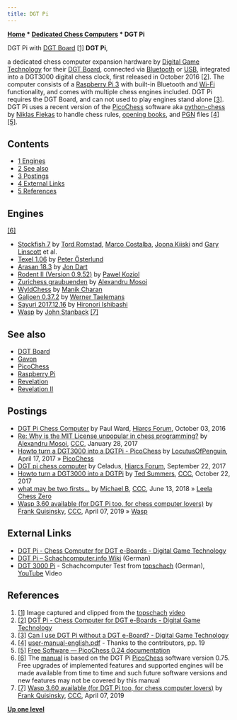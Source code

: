 ```yaml
---
title: DGT Pi
---
```

**[Home](Home "Home") * [Dedicated Chess Computers](Dedicated_Chess_Computers "Dedicated Chess Computers") * DGT Pi**

[](https://www.youtube.com/watch?v=sXeb-kdvJhM) DGT Pi with [DGT Board](DGT_Board "DGT Board") <a id="cite-note-1" href="#cite-ref-1">[1]</a>
**DGT Pi**,

a dedicated chess computer expansion hardware by [Digital Game Technology](index.php?title=DGT&action=edit&redlink=1 "DGT (page does not exist)") for their [DGT Board](DGT_Board "DGT Board"), connected via [Bluetooth](https://en.wikipedia.org/wiki/Bluetooth) or [USB](https://en.wikipedia.org/wiki/USB), integrated into a DGT3000 digital chess clock, first released in October 2016 <a id="cite-note-2" href="#cite-ref-2">[2]</a>. The computer consists of a [Raspberry Pi 3](Raspberry_Pi#3 "Raspberry Pi") with built-in Bluetooth and [Wi-Fi](https://en.wikipedia.org/wiki/Wi-Fi) functionality, and comes with multiple chess engines included. DGT Pi requires the DGT Board, and can not used to play engines stand alone <a id="cite-note-3" href="#cite-ref-3">[3]</a>. DGT Pi uses a recent version of the [PicoChess](PicoChess "PicoChess") software aka [python-chess](Python-chess "Python-chess") by [Niklas Fiekas](Niklas_Fiekas "Niklas Fiekas") to handle chess rules, [opening books](Opening_Book "Opening Book"), and [PGN](Portable_Game_Notation "Portable Game Notation") files <a id="cite-note-4" href="#cite-ref-4">[4]</a> <a id="cite-note-5" href="#cite-ref-5">[5]</a>.

## Contents

- [1 Engines](#engines)
- [2 See also](#see-also)
- [3 Postings](#postings)
- [4 External Links](#external-links)
- [5 References](#references)

## Engines

<a id="cite-note-6" href="#cite-ref-6">[6]</a>

- [Stockfish 7](Stockfish "Stockfish") by [Tord Romstad](Tord_Romstad "Tord Romstad"), [Marco Costalba](Marco_Costalba "Marco Costalba"), [Joona Kiiski](Joona_Kiiski "Joona Kiiski") and [Gary Linscott](Gary_Linscott "Gary Linscott") et al.
- [Texel 1.06](Texel "Texel") by [Peter Österlund](Peter_%C3%96sterlund "Peter Österlund")
- [Arasan 18.3](Arasan "Arasan") by [Jon Dart](Jon_Dart "Jon Dart")
- [Rodent II (Version 0.9.52)](Rodent "Rodent") by [Pawel Koziol](Pawel_Koziol "Pawel Koziol")
- [Zurichess graubuenden](Zurichess#Graubuenden "Zurichess") by [Alexandru Mosoi](Alexandru_Mosoi "Alexandru Mosoi")
- [WyldChess](WyldChess "WyldChess") by [Manik Charan](Manik_Charan "Manik Charan")
- [Galjoen 0.37.2](Galjoen "Galjoen") by [Werner Taelemans](index.php?title=Werner_Taelemans&action=edit&redlink=1 "Werner Taelemans (page does not exist)")
- [Sayuri 2017.12.16](Sayuri "Sayuri") by [Hironori Ishibashi](Hironori_Ishibashi "Hironori Ishibashi")
- [Wasp](Wasp "Wasp") by [John Stanback](John_Stanback "John Stanback") <a id="cite-note-7" href="#cite-ref-7">[7]</a>

## See also

- [DGT Board](DGT_Board "DGT Board")
- [Gavon](Gavon "Gavon")
- [PicoChess](PicoChess "PicoChess")
- [Raspberry Pi](Raspberry_Pi "Raspberry Pi")
- [Revelation](Revelation "Revelation")
- [Revelation II](Revelation_II "Revelation II")

## Postings

- [DGT Pi Chess Computer](http://www.hiarcs.net/forums/viewtopic.php?t=8055) by Paul Ward, [Hiarcs Forum](Computer_Chess_Forums "Computer Chess Forums"), October 03, 2016
- [Re: Why is the MIT License unpopular in chess programming?](http://www.talkchess.com/forum/viewtopic.php?t=62957&start=5) by [Alexandru Mosoi](Alexandru_Mosoi "Alexandru Mosoi"), [CCC](CCC "CCC"), January 28, 2017
- [Howto turn a DGT3000 into a DGTPi - PicoChess](http://picochess.com/howto-turn-a-dgt3000-into-a-dgtpi/) by [LocutusOfPenguin](index.php?title=J%C3%BCrgen_Pr%C3%A9cour&action=edit&redlink=1 "Jürgen Précour (page does not exist)"), April 17, 2017 » [PicoChess](PicoChess "PicoChess")
- [DGT pi chess computer](http://www.hiarcs.net/forums/viewtopic.php?t=8598) by Celadus, [Hiarcs Forum](Computer_Chess_Forums "Computer Chess Forums"), September 22, 2017
- [Howto turn a DGT3000 into a DGTPi](http://www.talkchess.com/forum/viewtopic.php?t=65515) by [Ted Summers](Ted_Summers "Ted Summers"), [CCC](CCC "CCC"), October 22, 2017
- [what may be two firsts...](http://www.talkchess.com/forum3/viewtopic.php?f=2&t=67718) by [Michael B](Michael_Byrne "Michael Byrne"), [CCC](CCC "CCC"), June 13, 2018 » [Leela Chess Zero](Leela_Chess_Zero "Leela Chess Zero")
- [Wasp 3.60 available (for DGT Pi too, for chess computer lovers)](http://www.talkchess.com/forum3/viewtopic.php?f=2&t=70444) by [Frank Quisinsky](Frank_Quisinsky "Frank Quisinsky"), [CCC](CCC "CCC"), April 07, 2019 » [Wasp](Wasp "Wasp")

## External Links

- [DGT Pi - Chess Computer for DGT e-Boards - Digital Game Technology](http://www.digitalgametechnology.com/index.php/products/revelation-ii/533-dgt-pi-chess-computer-for-dgt-e-boards)
- [DGT Pi – Schachcomputer.info Wiki](http://www.schach-computer.info/wiki/index.php?title=DGT_Pi) (German)
- [DGT 3000 Pi](http://www.topschach.de/dgt-3000-pi-p-3520.html?osCsid=ff3jqqnmhsha0ipibs22u21h06) - Schachcomputer Test from [topschach](https://www.topschach.de/index.php?language=en&osCsid=ff3jqqnmhsha0ipibs22u21h06) (German), [YouTube](https://en.wikipedia.org/wiki/YouTube) Video

## References

1. <a id="cite-ref-1" href="#cite-note-1">[1]</a> Image captured and clipped from the [topschach](https://www.topschach.de/index.php?language=en&osCsid=ff3jqqnmhsha0ipibs22u21h06) [video](DGT_Pi#Video "DGT Pi")
1. <a id="cite-ref-2" href="#cite-note-2">[2]</a> [DGT Pi - Chess Computer for DGT e-Boards - Digital Game Technology](http://www.digitalgametechnology.com/index.php/products/revelation-ii/533-dgt-pi-chess-computer-for-dgt-e-boards)
1. <a id="cite-ref-3" href="#cite-note-3">[3]</a> [Can I use DGT Pi without a DGT e-Board? - Digital Game Technology](http://www.digitalgametechnology.com/index.php/support1/frequently-asked-questions/385-chess-computers-faq/dgt-pi/537-can-i-use-dgt-pi-without-a-dgt-e-board)
1. <a id="cite-ref-4" href="#cite-note-4">[4]</a> [user-manual-english.pdf](http://www.digitalgametechnology.com/index.php/support1/manuals/chess-computer-manuals/dgt-pi/382-dgt-pi-user-manual-english/file) - Thanks to the contributors, pp. 19
1. <a id="cite-ref-5" href="#cite-note-5">[5]</a> [Free Software — PicoChess 0.24 documentation](http://docs.picochess.org/en/latest/source.html#project-licence-and-philosophy)
1. <a id="cite-ref-6" href="#cite-note-6">[6]</a> The [manual](http://www.digitalgametechnology.com/index.php/support1/manuals/chess-computer-manuals/dgt-pi/382-dgt-pi-user-manual-english/file) is based on the DGT Pi [PicoChess](PicoChess "PicoChess") software version 0.75. Free upgrades of implemented features and supported engines will be made available from time to time and such future software versions and new features may not be covered by this manual
1. <a id="cite-ref-7" href="#cite-note-7">[7]</a> [Wasp 3.60 available (for DGT Pi too, for chess computer lovers)](http://www.talkchess.com/forum3/viewtopic.php?f=2&t=70444) by [Frank Quisinsky](Frank_Quisinsky "Frank Quisinsky"), [CCC](CCC "CCC"), April 07, 2019

**[Up one level](Dedicated_Chess_Computers "Dedicated Chess Computers")**

